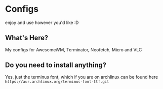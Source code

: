 # Configs
enjoy and use however you'd like :D
## What's Here?
My configs for AwesomeWM, Terminator, Neofetch, Micro and VLC
## Do you need to install anything?
Yes, just the terminus font, which if you are on archlinux can be found here ``https://aur.archlinux.org/terminus-font-ttf.git``
